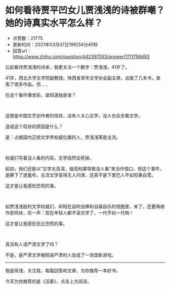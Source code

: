 # 如何看待贾平凹女儿贾浅浅的诗被群嘲？她的诗真实水平怎么样？
- 点赞数：21775
- 更新时间：2021年03月07日19时34分45秒
- 回答url：https://www.zhihu.com/question/442397053/answer/1711799493
<body>
 <p data-pid="H6d6BcDx">比起看待贾浅浅的诗来，我更关注一个数字：贾浅浅，41岁了。</p>
 <p data-pid="H8pfKzOu">41岁，西北大学文学院副教授、陕西省青年文学协会副主席，出版了几本书，发表了很多作品，但……</p>
 <p data-pid="F94u5uH0">在这个事件爆发前，谁知道她是谁？</p>
 <p class="ztext-empty-paragraph"><br></p>
 <p data-pid="0ivpZ3J9">这便是中国文艺创作者的现状，没有人关心文学，没人也会去看文学。</p>
 <p data-pid="s9vsFoKb">造成这个现状的原因是什么？</p>
 <p data-pid="kqtDAhQ9">是：占据国内正统文学界权威位置的人，贾浅浅等是主流。</p>
 <p class="ztext-empty-paragraph"><br></p>
 <p data-pid="qtdz_2vh">权威们写着没人看的内容，文学自然会死掉。</p>
 <p data-pid="qJmhI9at">起初，我们还能以“文学太高深，曲高和寡导致没人看”来当作借口，但这个事件，是撕下了遮羞布，主流文学变得无人问津，还真不是下里巴人不如阳春白雪。</p>
 <p data-pid="ttB80xh1">这才是让我感到恐慌的事。</p>
 <p class="ztext-empty-paragraph"><br></p>
 <p data-pid="tMflb3ra">如贾浅浅般的文学权威们，却陷在自吹自捧和自娱自乐的怪圈里，末了，还要再故作悲鸣状，叹一声：现在年轻人都不读文学了，一代不如一代呐！</p>
 <p data-pid="87KuIsy6">这才是让我感到无比恐慌的事。</p>
 <p class="ztext-empty-paragraph"><br></p>
 <p data-pid="8UpcuzM1">真没有人读严肃文学了吗？</p>
 <p data-pid="56rB96Ms">不是，是严肃文学被假装严肃的人变成了一场垄断游戏。</p>
 <hr><a data-draft-node="block" data-draft-type="mcn-link-card" data-mcn-id="1342345687573532672"></a>
 <p data-pid="e70dmB3Z">我是简浅，关注我，每篇回答和文章，为你推荐一本好书。</p>
 <p data-pid="EP1tzO-p">今天为你推荐的是《活着》，点击上方阅读。</p>
</body>